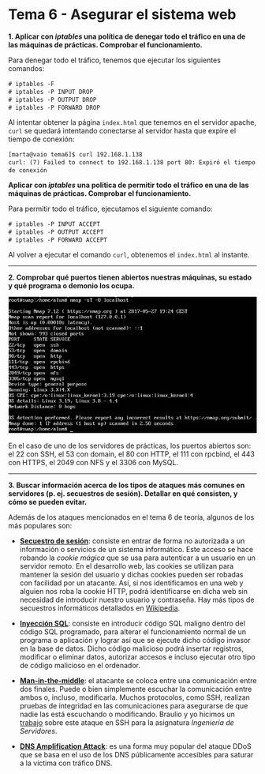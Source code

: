 # Tema 6 - Asegurar el sistema web

__1. Aplicar con *iptables* una política de denegar todo el tráfico en una de las máquinas de prácticas. Comprobar el funcionamiento.__

Para denegar todo el tráfico, tenemos que ejecutar los siguientes comandos:

```
# iptables -F
# iptables -P INPUT DROP
# iptables -P OUTPUT DROP
# iptables -P FORWARD DROP
```

Al intentar obtener la página `index.html` que tenemos en el servidor apache, `curl` se quedará intentando conectarse al servidor hasta que expire el tiempo de conexión:

```
[marta@vaio tema6]$ curl 192.168.1.138
curl: (7) Failed to connect to 192.168.1.138 port 80: Expiró el tiempo de conexión
```

__Aplicar con *iptables* una política de permitir todo el tráfico en una de las máquinas de prácticas. Comprobar el funcionamiento.__

Para permitir todo el tráfico, ejecutamos el siguiente comando:

```
# iptables -P INPUT ACCEPT
# iptables -P OUTPUT ACCEPT
# iptables -P FORWARD ACCEPT
```

Al volver a ejecutar el comando `curl`, obtenemos el `index.html` al instante.

---

__2. Comprobar qué puertos tienen abiertos nuestras máquinas, su estado y qué programa o demonio los ocupa.__

![](nmap.png)

En el caso de uno de los servidores de prácticas, los puertos abiertos son: el 22 con SSH, el 53 con domain, el 80 con HTTP, el 111 con rpcbind, el 443 con HTTPS, el 2049 con NFS y el 3306 con MySQL.

---

__3. Buscar información acerca de los tipos de ataques más comunes en servidores (p. ej. secuestros de sesión). Detallar en qué consisten, y cómo se pueden evitar.__

Además de los ataques mencionados en el tema 6 de teoría, algunos de los más populares son:

* [__Secuestro de sesión__](https://en.wikipedia.org/wiki/Session_hijacking): consiste en entrar de forma no autorizada a un información o servicios de un sistema informático. Este acceso se hace robando la _cookie mágica_ que se usa para autenticar a un usuario en un servidor remoto. En el desarrollo web, las cookies se utilizan para mantener la sesión del usuario y dichas cookies pueden ser robadas con facilidad por un atacante. Así, si nos identificamos en una web y alguien nos roba la cookie HTTP, podrá identificarse en dicha web sin necesidad de introducir nuestro usuario y contraseña. Hay más tipos de secuestros informáticos detallados en [Wikipedia](https://es.wikipedia.org/wiki/Hijacking).

* [__Inyección SQL__](https://es.wikipedia.org/wiki/Inyecci%C3%B3n_SQL): consiste en introducir código SQL maligno dentro del código SQL programado, para alterar el funcionamiento normal de un programa o aplicación y lograr así que se ejecute dicho código invasor en la base de datos. Dicho código malicioso podrá insertar registros, modificar o eliminar datos, autorizar accesos e incluso ejecutar otro tipo de código malicioso en el ordenador.

* [__Man-in-the-middle__](https://en.wikipedia.org/wiki/Man-in-the-middle_attack): el atacante se coloca entre una comunicación entre dos finales. Puede o bien simplemente escuchar la comunicación entre ambos o, incluso, modificarla. Muchos protocolos, como SSH, realizan pruebas de integridad en las comunicaciones para asegurarse de que nadie las está escuchando o modificando. Braulio y yo hicimos un [trabajo](https://github.com/mgmacias95/SSH-El-Ataque-MITM) sobre este ataque en SSH para la asignatura _Ingeniería de Servidores_.

* [__DNS Amplification Attack__](https://www.us-cert.gov/ncas/alerts/TA13-088A): es una forma muy popular del ataque DDoS que se basa en el uso de los DNS públicamente accesibles para saturar a la víctima con tráfico DNS.

